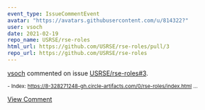 ```yaml
---
event_type: IssueCommentEvent
avatar: "https://avatars.githubusercontent.com/u/814322?"
user: vsoch
date: 2021-02-19
repo_name: USRSE/rse-roles
html_url: https://github.com/USRSE/rse-roles/pull/3
repo_url: https://github.com/USRSE/rse-roles
---
```


<a href='https://github.com/vsoch' target='_blank'>vsoch</a> commented on issue <a href='https://github.com/USRSE/rse-roles/pull/3' target='_blank'>USRSE/rse-roles#3</a>.

<small> - Index: https://8-328271248-gh.circle-artifacts.com/0/rse-roles/index.html...</small>

<a href='https://github.com/USRSE/rse-roles/pull/3' target='_blank'>View Comment</a>
